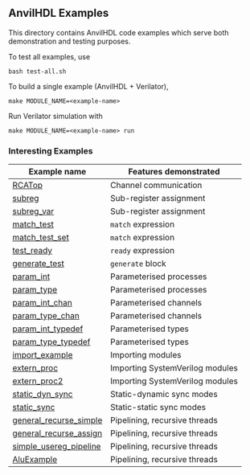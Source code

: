 ## AnvilHDL Examples

This directory contains AnvilHDL code examples
which serve both demonstration and testing purposes.

To test all examples, use
```
bash test-all.sh
```

To build a single example (AnvilHDL + Verilator),
```
make MODULE_NAME=<example-name>
```
Run Verilator simulation with
```
make MODULE_NAME=<example-name> run
```

### Interesting Examples

| Example name | Features demonstrated |
| -------------|-----------------------|
| [RCATop](RCATop.anvil) | Channel communication |
| [subreg](subreg.anvil) | Sub-register assignment |
| [subreg_var](subreg_var.anvil) | Sub-register assignment |
| [match_test](match_test.anvil) | `match` expression |
| [match_test_set](match_test_set.anvil) | `match` expression |
| [test_ready](test_ready.anvil) | `ready` expression |
| [generate_test](generate_test.anvil) | `generate` block |
| [param_int](param_int.anvil) | Parameterised processes |
| [param_type](param_type.anvil) | Parameterised processes |
| [param_int_chan](param_int_chan.anvil) | Parameterised channels |
| [param_type_chan](param_type_chan.anvil) | Parameterised channels |
| [param_int_typedef](param_int_typedef.anvil) | Parameterised types |
| [param_type_typedef](param_type_typedef.anvil) | Parameterised types |
| [import_example](import_example.anvil) | Importing modules |
| [extern_proc](extern_proc.anvil) | Importing SystemVerilog modules |
| [extern_proc2](extern_proc2.anvil) | Importing SystemVerilog modules |
| [static_dyn_sync](static_dyn_sync.anvil) | Static-dynamic sync modes |
| [static_sync](static_sync.anvil) | Static-static sync modes |
| [general_recurse_simple](general_recurse_simple.anvil) | Pipelining, recursive threads |
| [general_recurse_assign](general_recurse_assign.anvil) | Pipelining, recursive threads |
| [simple_usereg_pipeline](simple_usereg_pipeline.anvil) | Pipelining, recursive threads |
| [AluExample](AluExample.anvil) | Pipelining, recursive threads |

